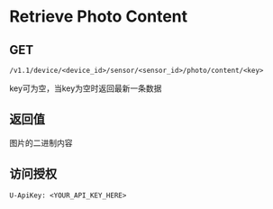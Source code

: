 # Retrieve Photo Content

## GET

    /v1.1/device/<device_id>/sensor/<sensor_id>/photo/content/<key>
key可为空，当key为空时返回最新一条数据

## 返回值

图片的二进制内容

## 访问授权

    U-ApiKey: <YOUR_API_KEY_HERE>
